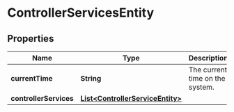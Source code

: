 
# ControllerServicesEntity

## Properties
Name | Type | Description | Notes
------------ | ------------- | ------------- | -------------
**currentTime** | **String** | The current time on the system. |  [optional]
**controllerServices** | [**List&lt;ControllerServiceEntity&gt;**](ControllerServiceEntity.md) |  |  [optional]



